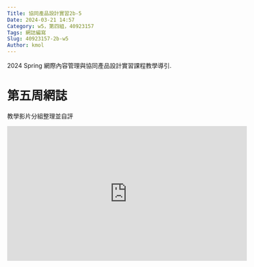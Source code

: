 ```yaml
---
Title: 協同產品設計實習2b-5
Date: 2024-03-21 14:57
Category: w5，第四組，40923157
Tags: 網誌編寫
Slug: 40923157-2b-w5
Author: kmol
---
```


2024 Spring 網際內容管理與協同產品設計實習課程教學導引.

<!-- PELICAN_END_SUMMARY -->
# 第五周網誌
教學影片分組整理並自評

<iframe width="560" height="315" src="https://www.youtube.com/embed/wyULwF9mth4?si=FEIyXDi-od-xaZMp" title="YouTube video player" frameborder="0" allow="accelerometer; autoplay; clipboard-write; encrypted-media; gyroscope; picture-in-picture; web-share" referrerpolicy="strict-origin-when-cross-origin" allowfullscreen></iframe>

